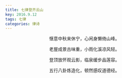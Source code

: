 ```yaml
---
title: 七律登齐云山
key: 2016.9.12
tags: 七律
categories: 律诗
---
```


<p align="center">惬意中秋来休宁，心闲身懒倚山峰。
</p>
<p align="center">老屋成景古味重，小雨化溪凉风轻。
</p>
<p align="center">登顶放怀观云影，临泉缓步品莲容。
</p>
<p align="center">五行八卦炼造化，顿然感叹道德经。
</p>
